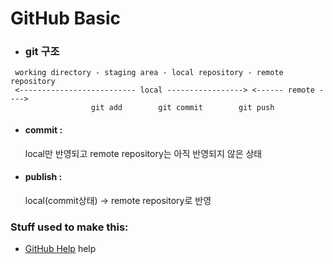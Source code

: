 # GitHub Basic

 * ### git 구조
 ```
  working directory - staging area - local repository - remote repository
  <-------------------------- local -----------------> <------ remote ---->
                   git add        git commit        git push  
 ``` 

 * #### commit :

   local만 반영되고 remote repository는 아직 반영되지 않은 상태
   
 * #### publish :

   local(commit상태) -> remote repository로 반영

### Stuff used to make this:

 * [GitHub Help](https://help.github.com/) help
